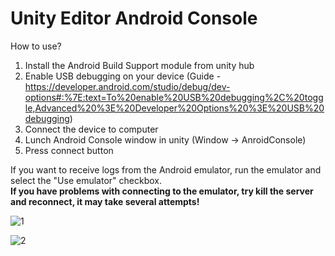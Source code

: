 # Unity Editor Android Console
How to use?
1. Install the Android Build Support module from unity hub
2. Enable USB debugging on your device (Guide - https://developer.android.com/studio/debug/dev-options#:%7E:text=To%20enable%20USB%20debugging%2C%20toggle,Advanced%20%3E%20Developer%20Options%20%3E%20USB%20debugging)
3. Connect the device to computer
4. Lunch Android Console window in unity (Window -> AnroidConsole)
5. Press connect button

If you want to receive logs from the Android emulator, run the emulator and select the "Use emulator" checkbox. <br>
<b> If you have problems with connecting to the emulator, try kill the server and reconnect, it may take several attempts! </b>

![1](https://github.com/UNICODE-0/Unity-Editor-Android-Console/assets/82433896/c8c09239-3a0a-4d27-98b9-97b9427f5f7a)

![2](https://github.com/UNICODE-0/Unity-Editor-Android-Console/assets/82433896/6e650a3e-3f98-4735-99ff-750e65dafde3)
